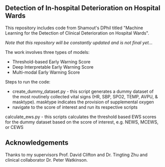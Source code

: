 ## Detection of In-hospital Deterioration on Hospital Wards



This repository includes code from Shamout's DPhil titled "Machine Learning for the Detection of Clinical Deterioration on Hospital Wards". 



*Note that this repository will be constantly updated and is not final yet...*



The work involves three types of models:

- Threshold-based Early Warning Score
- Deep Interpretable Early Warning Score
- Multi-modal Early Warning Score 



Steps to run the code:

- create_dummy_dataset.py - this script generates a dummy dataset of the most routinely collected vital signs (HR, SBP, SPO2, TEMP, AVPU, & masktype). masktype indicates the provision of supplemental oxygen
- navigate to the score of interest and run its respective scripts 

calculate_ews.py - this scripts calculates the threshold based EWS scores for the dummy dataset based on the score of interest, e.g. NEWS, MCEWS, or CEWS 



## Acknowledgements 

Thanks to my supervisors Prof. David Clifton and Dr. Tingting Zhu and clinical collaborator Dr. Peter Watkinson.



